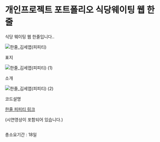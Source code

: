 # 개인프로젝트 포트폴리오 식당웨이팅 웹 한줄
<p>식당 웨이팅 웹 한줄입니다..</p>

![한줄_김세엽(피피티)](https://github.com/sayyoup/JavaGame_ChromeDino/assets/123839647/95d948a3-fceb-4bdc-9d34-e3d9a9440126)
<p>표지</p>

![한줄_김세엽(피피티) (1)](https://github.com/sayyoup/JavaGame_ChromeDino/assets/123839647/31529bc8-77a6-431c-9f8c-8a27f4ad0133)
<p>소개</p>

![한줄_김세엽(피피티) (2)](https://github.com/sayyoup/JavaGame_ChromeDino/assets/123839647/30b068f2-e799-4719-90d6-746001f7087a)
<p>코드설명</p>

<a href="https://docs.google.com/presentation/d/1ug1YWyf7n-NLQ3FgrQVDO45xN_RYSkj3u2tB-rhCy4M/edit?usp=sharing">한줄 피피티 링크</a>

(시연영상이 포함되어 있습니다.)
## 
총소요기간 : 18일
